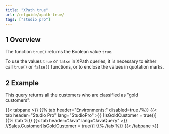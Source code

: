 ```yaml
---
title: "XPath true"
url: /refguide/xpath-true/
tags: ["studio pro"]
---
```


## 1 Overview

The function `true()` returns the Boolean value `true`.

To use the values `true` or `false` in XPath queries, it is necessary to either call `true()` or `false()` functions, or to enclose the values in quotation marks.

## 2 Example

This query returns all the customers who are classified as "gold customers":

{{< tabpane >}}
  {{% tab header="Environments:" disabled=true /%}}
  {{< tab header="Studio Pro" lang="StudioPro" >}}
    [IsGoldCustomer = true()]
    {{% /tab %}}
  {{< tab header="Java" lang="JavaQuery" >}}
     //Sales.Customer[IsGoldCustomer = true()]
    {{% /tab %}}
{{< /tabpane >}}


